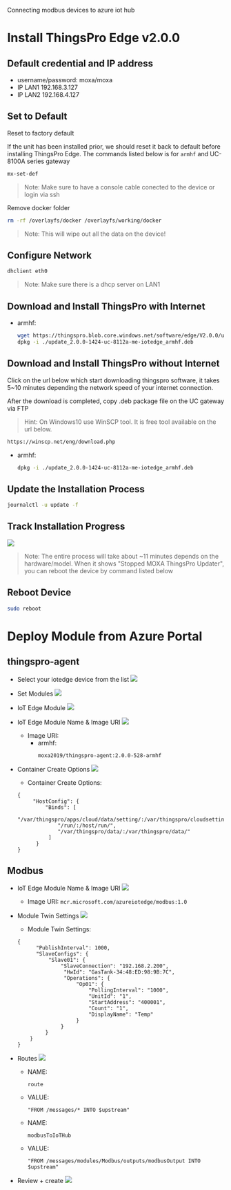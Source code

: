 Connecting modbus devices to azure iot hub

# Install ThingsPro Edge v2.0.0

## Default credential and IP address
  - username/password:  moxa/moxa
  - IP LAN1 192.168.3.127 
  - IP LAN2 192.168.4.127

## Set to Default

Reset to factory default

If the unit has been installed prior, we should reset it back to default before installing ThingsPro Edge. The commands listed below is for `armhf` and UC-8100A series gateway

```sh
mx-set-def
```

> Note: Make sure to have a console cable conected to the device or login via ssh

Remove docker folder
```sh
rm -rf /overlayfs/docker /overlayfs/working/docker
```

> Note: This will wipe out all the data on the device!

## Configure Network
```sh
dhclient eth0
```
> Note: Make sure there is a dhcp server on LAN1

## Download and Install ThingsPro with Internet 
- armhf:
    ```sh
    wget https://thingspro.blob.core.windows.net/software/edge/V2.0.0/update_2.0.0-1424-uc-8112a-me-iotedge_armhf.deb
    dpkg -i ./update_2.0.0-1424-uc-8112a-me-iotedge_armhf.deb
    ```
## Download and Install ThingsPro without Internet
Click on the url below which start downloading thingspro software, it takes 5~10 minutes depending the network speed of your internet connection. 

After the download is completed, copy .deb package file on the UC gateway via FTP

> Hint: On Windows10 use WinSCP tool. It is free tool available on the url below. 
 ```sh
https://winscp.net/eng/download.php
 ```
 - armhf:
     ```sh
     dpkg -i ./update_2.0.0-1424-uc-8112a-me-iotedge_armhf.deb
     ```

## Update the Installation Process
```sh
journalctl -u update -f
```

## Track Installation Progress
   ![](Media/track-installation-progress.png)

> Note: The entire process will take about ~11 minutes depends on the hardware/model. When it shows "Stopped MOXA ThingsPro Updater", you can reboot the device by command listed below

## Reboot Device
```sh
sudo reboot
```

# Deploy Module from Azure Portal

## thingspro-agent
- Select your iotedge device from the list
 ![](Media/select-iotedge-device.png)

- Set Modules
 ![](Media/set-modules.png)
 
 - IoT Edge Module
 ![](Media/iotedge-module.png)
 
 - IoT Edge Module Name & Image URI
   ![](Media/thingspro-agent-module.png)
   - Image URI:
       - armhf:
            ```
            moxa2019/thingspro-agent:2.0.0-528-armhf 
            ```
- Container Create Options 
   ![](Media/thingspro-agent-container-create-options.png)
    - Container Create Options:
    ```
    {
         "HostConfig": {
             "Binds": [
                 "/var/thingspro/apps/cloud/data/setting/:/var/thingspro/cloudsetting/",
                 "/run/:/host/run/",
                 "/var/thingspro/data/:/var/thingspro/data/"
              ]
          }
    }
    ```
## Modbus

- IoT Edge Module Name & Image URI
   ![](Media/modbus-module.png)
   - Image URI:
              ```
              mcr.microsoft.com/azureiotedge/modbus:1.0 
              ```
            
- Module Twin Settings
   ![](Media/modbus-module-twin-settings.png)
    - Module Twin Settings:
    ```
    {
          "PublishInterval": 1000,
          "SlaveConfigs": {
              "Slave01": {
                  "SlaveConnection": "192.168.2.200",
                   "HwId": "GasTank-34:48:ED:98:9B:7C",
                   "Operations": {
                       "Op01": {
                           "PollingInterval": "1000",
                           "UnitId": "1",
                           "StartAddress": "400001",
                           "Count": "1",
                           "DisplayName": "Temp"
                       }
                  }
             }
        }
   }
   ```

- Routes
    ![](Media/routes.png)
    - NAME:
        ```
        route
        ```
    - VALUE:
        ```
        "FROM /messages/* INTO $upstream"
        ```
        
   - NAME:
        ```
        modbusToIoTHub
        ```
    - VALUE:
        ```
        "FROM /messages/modules/Modbus/outputs/modbusOutput INTO $upstream"
        ```
        
- Review + create
   ![](Media/review-create.png)

